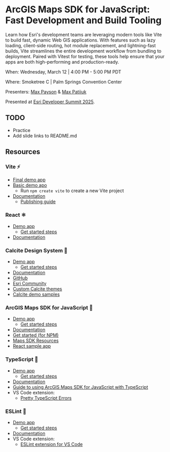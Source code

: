 # ArcGIS Maps SDK for JavaScript: Fast Development and Build Tooling

Learn how Esri's development teams are leveraging modern tools like Vite to
build fast, dynamic Web GIS applications. With features such as lazy loading,
client-side routing, hot module replacement, and lightning-fast builds, Vite
streamlines the entire development workflow from bundling to deployment. Paired
with Vitest for testing, these tools help ensure that your apps are both
high-performing and production-ready.

When: Wednesday, March 12 | 4:00 PM - 5:00 PM PDT

Where: Smoketree C | Palm Springs Convention Center

Presenters: [Max Payson](https://github.com/mpayson) &
[Max Patiiuk](https://github.com/maxpatiiuk)

Presented at [Esri Developer Summit 2025](https://devtechsummit2025.esri.com/).

## TODO

- Practice
- Add slide links to README.md


## Resources

### Vite ⚡

- [Final demo app](./demo/final)
- [Basic demo apo](./demo/1-javascript)
  - Run `npm create vite` to create a new Vite project
- [Documentation](https://vitejs.dev/)
  - [Publishing guide](https://vite.dev/guide/static-deploy)

### React ⚛️

- [Demo app](./demo/2-react)
  - [Get started steps](./demo/2-react/README.md#key-changes-from-1-javascript)
- [Documentation](https://reactjs.org/)

### Calcite Design System 💎

- [Demo app](./demo/3-web-components)
  - [Get started steps](./demo/3-web-components/README.md#key-changes-from-2-react)
- [Documentation](https://developers.arcgis.com/calcite-design-system)
- [GitHub](https://github.com/Esri/calcite-components)
- [Esri Community](https://community.esri.com/t5/calcite-design-system/ct-p/calcite-design-system)
- [Custom Calcite themes](https://esrips.github.io/calcite-theme-editor/#theme)
- [Calcite demo samples](https://github.com/EsriDevEvents/dev-tech-summit-demo-templates)

### ArcGIS Maps SDK for JavaScript 📍

- [Demo app](./demo/final)
  - [Get started steps](./demo/3-web-components/README.md#key-changes-from-2-react)
- [Documentation](https://developers.arcgis.com/javascript)
- [Get started (for NPM)](https://developers.arcgis.com/javascript/latest/get-started-npm/)
- [Maps SDK Resources](https://github.com/Esri/jsapi-resources)
- [React sample app](https://github.com/Esri/jsapi-resources/tree/main/component-samples/map-components/samples/react)

### TypeScript 🦾

- [Demo app](./demo/4-typescript)
  - [Get started steps](./demo/4-typescript/README.md#key-changes-from-3-web-components)
- [Documentation](https://www.typescriptlang.org)
- [Guide to using ArcGIS Maps SDK for JavaScript with TypeScript](https://developers.arcgis.com/javascript/latest/guide/typescript-setup/)
- VS Code extension:
  - [Pretty TypeScript Errors](https://marketplace.visualstudio.com/items?itemName=yoavbls.pretty-ts-errors)

### ESLint 🚩

- [Demo app](./demo/5-eslint)
  - [Get started steps](./demo/5-eslint/README.md#key-changes-from-4-typescript)
- [Documentation](https://eslint.org/)
- VS Code extension:
  - [ESLint extension for VS Code](https://marketplace.visualstudio.com/items?itemName=dbaeumer.vscode-eslint)